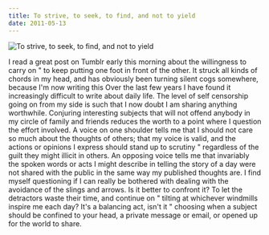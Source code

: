 ```yaml
---
title: To strive, to seek, to find, and not to yield
date: 2011-05-13
---
```


![To strive, to seek, to find, and not to yield](https://source.unsplash.com/2aFp6EWWs58/1600x900)

I read a great post on Tumblr early this morning about the willingness to carry on " to keep putting one foot in front of the other. It struck all kinds of chords in my head, and has obviously been turning silent cogs somewhere, because I'm now writing this Over the last few years I have found it increasingly difficult to write about daily life. The level of self censorship going on from my side is such that I now doubt I am sharing anything worthwhile. Conjuring interesting subjects that will not offend anybody in my circle of family and friends reduces the worth to a point where I question the effort involved. A voice on one shoulder tells me that I should not care so much about the thoughts of others; that my voice is valid, and the actions or opinions I express should stand up to scrutiny " regardless of the guilt they might illicit in others. An opposing voice tells me that invariably the spoken words or acts I might describe in telling the story of a day were not shared with the public in the same way my published thoughts are. I find myself questioning if I can really be bothered with dealing with the avoidance of the slings and arrows. Is it better to confront it? To let the detractors waste their time, and continue on " tilting at whichever windmills inspire me each day? It's a balancing act, isn't it " choosing when a subject should be confined to your head, a private message or email, or opened up for the world to share.